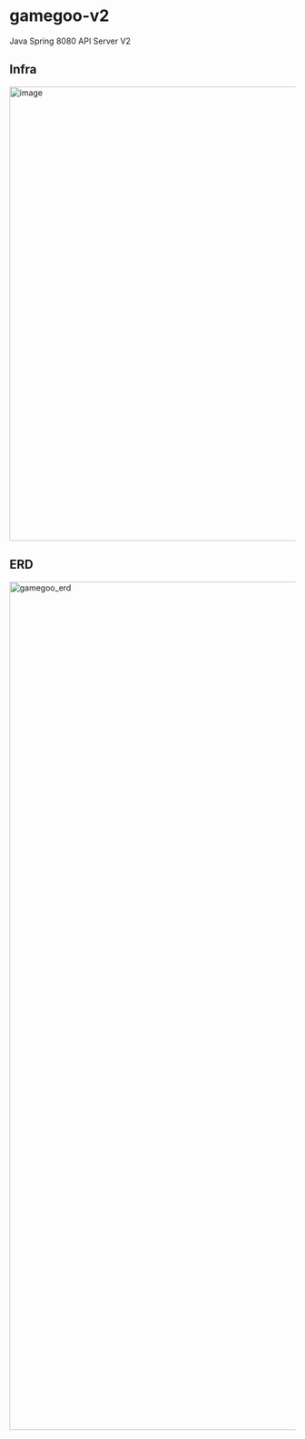# gamegoo-v2
Java Spring 8080 API Server V2

## Infra
<img width="800" alt="image" src="https://github.com/user-attachments/assets/29a75e3f-f995-4d64-924e-83ad018787b9">

## ERD
<img width="1494" alt="gamegoo_erd" src="https://github.com/user-attachments/assets/419e2446-283e-4f94-b6cc-e1302a86e3d6" />
